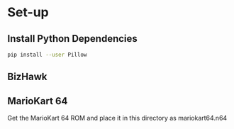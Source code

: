 
# Set-up

## Install Python Dependencies

```bash
pip install --user Pillow
```

## BizHawk


## MarioKart 64

Get the MarioKart 64 ROM and place it in this directory as mariokart64.n64
